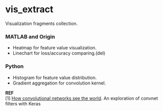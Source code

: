 # vis_extractVisualization fragments collection.### MATLAB and Origin+ Heatmap for feature value visualization.+ Linechart for loss/accuracy comparing.(del)### Python+ Histogram for feature value distribution.+ Gradient aggregation for convolution kernel.**REF**    [1] [How convolutional networks see the world](https://zhuanlan.zhihu.com/p/30403766). An exploration of convnet filters with Keras